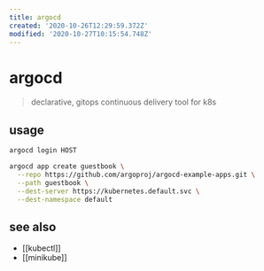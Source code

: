 ```yaml
---
title: argocd
created: '2020-10-26T12:29:59.372Z'
modified: '2020-10-27T10:15:54.748Z'
---
```


# argocd

> declarative, gitops continuous delivery tool for k8s

## usage
```sh
argocd login HOST

argocd app create guestbook \
  --repo https://github.com/argoproj/argocd-example-apps.git \
  --path guestbook \
  --dest-server https://kubernetes.default.svc \
  --dest-namespace default
```

## see also
- [[kubectl]]
- [[minikube]]
